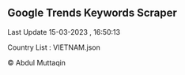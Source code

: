 

## Google Trends Keywords Scraper 
 
Last Update 15-03-2023 , 16:50:13

Country List :
VIETNAM.json



© Abdul Muttaqin 
